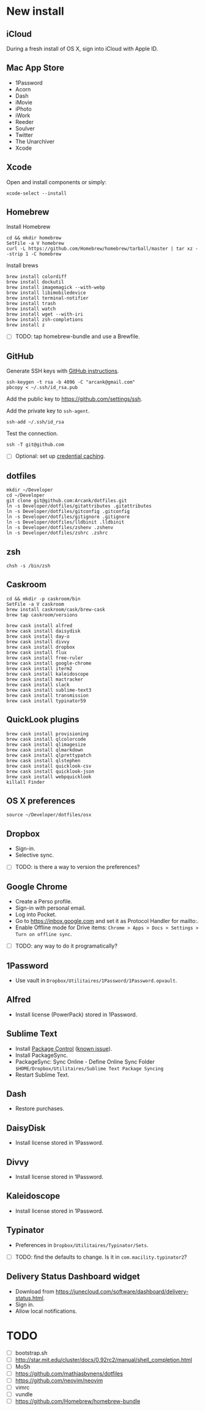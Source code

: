 # New install

## iCloud
During a fresh install of OS X, sign into iCloud with Apple ID.

## Mac App Store
* 1Password
* Acorn
* Dash
* iMovie
* iPhoto
* iWork
* Reeder
* Soulver
* Twitter
* The Unarchiver
* Xcode

## Xcode
Open and install components or simply:
```
xcode-select --install
```

## Homebrew
Install Homebrew
```
cd && mkdir homebrew
SetFile -a V homebrew
curl -L https://github.com/Homebrew/homebrew/tarball/master | tar xz --strip 1 -C homebrew
```
Install brews
```
brew install colordiff
brew install dockutil
brew install imagemagick --with-webp
brew install libimobiledevice
brew install terminal-notifier
brew install trash
brew install watch
brew install wget --with-iri
brew install zsh-completions
brew install z
```

- [ ] TODO: tap homebrew-bundle and use a Brewfile.

## GitHub
Generate SSH keys with [GitHub instructions](https://help.github.com/articles/generating-ssh-keys/).
```
ssh-keygen -t rsa -b 4096 -C "arcank@gmail.com"
pbcopy < ~/.ssh/id_rsa.pub
```
Add the public key to https://github.com/settings/ssh.

Add the private key to `ssh-agent`.
```
ssh-add ~/.ssh/id_rsa
```
Test the connection.
```
ssh -T git@github.com
```

- [ ] Optional: set up [credential caching](https://help.github.com/articles/caching-your-github-password-in-git/).

## dotfiles
```
mkdir ~/Developer
cd ~/Developer
git clone git@github.com:Arcank/dotfiles.git
ln -s Developer/dotfiles/gitattributes .gitattributes
ln -s Developer/dotfiles/gitconfig .gitconfig
ln -s Developer/dotfiles/gitignore .gitignore
ln -s Developer/dotfiles/lldbinit .lldbinit
ln -s Developer/dotfiles/zshenv .zshenv
ln -s Developer/dotfiles/zshrc .zshrc
```

## zsh
```
chsh -s /bin/zsh
```

## Caskroom
```
cd && mkdir -p caskroom/bin
SetFile -a V caskroom
brew install caskroom/cask/brew-cask
brew tap caskroom/versions

brew cask install alfred
brew cask install daisydisk
brew cask install day-o
brew cask install divvy
brew cask install dropbox
brew cask install flux
brew cask install free-ruler
brew cask install google-chrome
brew cask install iterm2
brew cask install kaleidoscope
brew cask install mactracker
brew cask install slack
brew cask install sublime-text3
brew cask install transmission
brew cask install typinator59
```

## QuickLook plugins
```
brew cask install provisioning
brew cask install qlcolorcode
brew cask install qlimagesize
brew cask install qlmarkdown
brew cask install qlprettypatch
brew cask install qlstephen
brew cask install quicklook-csv
brew cask install quicklook-json
brew cask install webpquicklook
killall Finder
```

## OS X preferences
```
source ~/Developer/dotfiles/osx
```

## Dropbox
* Sign-in.
* Selective sync.

- [ ] TODO: is there a way to version the preferences?

## Google Chrome
* Create a Perso profile.
* Sign-in with personal email.
* Log into Pocket.
* Go to https://inbox.google.com and set it as Protocol Handler for mailto:.
* Enable Offline mode for Drive items:
`Chrome > Apps > Docs > Settings > Turn on offline sync`.

- [ ] TODO: any way to do it programatically?

## 1Password
* Use vault in `Dropbox/Utilitaires/1Password/1Password.opvault`.

## Alfred
* Install license (PowerPack) stored in 1Password.

## Sublime Text
* Install [Package Control](https://packagecontrol.io/installation) ([known issue](https://github.com/wbond/package_control/issues/1002)).
* Install PackageSync.
* PackageSync: Sync Online - Define Online Sync Folder
`$HOME/Dropbox/Utilitaires/Sublime Text Package Syncing`
* Restart Sublime Text.

## Dash
* Restore purchases.

## DaisyDisk
* Install license stored in 1Password.

## Divvy
* Install license stored in 1Password.

## Kaleidoscope
* Install license stored in 1Password.

## Typinator
* Preferences in `Dropbox/Utilitaires/Typinator/Sets`.

- [ ] TODO: find the defaults to change. Is it in `com.macility.typinator2`?

## Delivery Status Dashboard widget
* Download from https://junecloud.com/software/dashboard/delivery-status.html.
* Sign in.
* Allow local notifications.

# TODO

- [ ] bootstrap.sh
- [ ] http://star.mit.edu/cluster/docs/0.92rc2/manual/shell_completion.html
- [ ] MoSh
- [ ] https://github.com/mathiasbynens/dotfiles
- [ ] https://github.com/neovim/neovim
- [ ] vimrc
- [ ] vundle
- [ ] https://github.com/Homebrew/homebrew-bundle
